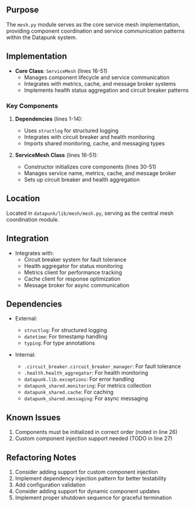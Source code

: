 ## Purpose

The `mesh.py` module serves as the core service mesh implementation, providing component coordination and service communication patterns within the Datapunk system.

## Implementation

- **Core Class**: `ServiceMesh` (lines 16-51)
  - Manages component lifecycle and service communication
  - Integrates with metrics, cache, and message broker systems
  - Implements health status aggregation and circuit breaker patterns

### Key Components

1. **Dependencies** (lines 1-14):

   - Uses `structlog` for structured logging
   - Integrates with circuit breaker and health monitoring
   - Imports shared monitoring, cache, and messaging types

2. **ServiceMesh Class** (lines 16-51):
   - Constructor initializes core components (lines 30-51)
   - Manages service name, metrics, cache, and message broker
   - Sets up circuit breaker and health aggregation

## Location

Located in `datapunk/lib/mesh/mesh.py`, serving as the central mesh coordination module.

## Integration

- Integrates with:
  - Circuit breaker system for fault tolerance
  - Health aggregator for status monitoring
  - Metrics client for performance tracking
  - Cache client for response optimization
  - Message broker for async communication

## Dependencies

- External:

  - `structlog`: For structured logging
  - `datetime`: For timestamp handling
  - `typing`: For type annotations

- Internal:
  - `.circuit_breaker.circuit_breaker_manager`: For fault tolerance
  - `.health.health_aggregator`: For health monitoring
  - `datapunk.lib.exceptions`: For error handling
  - `datapunk_shared.monitoring`: For metrics collection
  - `datapunk_shared.cache`: For caching
  - `datapunk_shared.messaging`: For async messaging

## Known Issues

1. Components must be initialized in correct order (noted in line 26)
2. Custom component injection support needed (TODO in line 27)

## Refactoring Notes

1. Consider adding support for custom component injection
2. Implement dependency injection pattern for better testability
3. Add configuration validation
4. Consider adding support for dynamic component updates
5. Implement proper shutdown sequence for graceful termination
